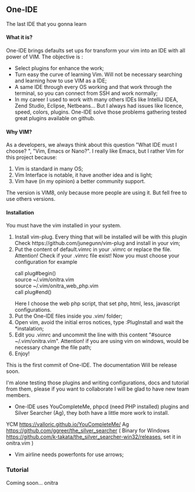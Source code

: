 ## One-IDE
<p>The last IDE that you gonna learn</p>

<h4>What it is?</h4>

One-IDE brings defaults set ups for transform your vim into an IDE with all power of VIM.
The objective is :

<ul>
    <li>Select plugins for enhance the work;</li>
    <li>Turn easy the curve of learning Vim. Will not be necessary searching and learning how to use VIM as a IDE;</li>
    <li>A same IDE through every OS working and that work  through  the terminal, so you can connect from SSH and work normally;</li>
    <li>In my career I used to work with many others IDEs like  IntelliJ IDEA, Zend Studio, Eclipse, Netbeans... But I always had issues like licence, speed, colors, plugins. One-IDE solve those problems gathering tested great plugins available on github.</li>
</ul>

<h4>Why VIM?</h4>

As a developers, we always think about this question "What IDE must I choose? ", "Vim, Emacs or Nano?". I really like Emacs, but I rather Vim for this project because:
<ol>
    <li>Vim is standard in many OS;</li>
    <li>Vim Interface is notable, it have another idea and is light;</li>
    <li>Vim have (in my opinion) a better community support.</li>
</ol>

The version is VIM8, only because more people are using it. But fell free to use others versions.


<h4>Installation</h4>

You must have the vim installed in your system.

<ol>
    <li>Install vim-plug. Every thing that will be installed will be with this plugin Check https://github.com/junegunn/vim-plug and install in your vim;</li>
    <li>Put the content of default.vimrc in your .vimrc or replace the file. Attention! Check if your .vimrc file exist!
        Now you must choose your configuration for example <br/>
        <p>
            call plug#begin()<br/>
            source ~/.vim/onitra.vim<br/>
            source ~/.vim/onitra_web_php.vim<br/>
            call plug#end()<br/>
        </p>
        Here I choose the web php script, that set php, html, less, javascript configurations.
    </li>
    <li>Put the One-IDE files inside you .vim/ folder;</li>
    <li>Open vim, avoid the initial erros notices, type :PlugInstall and wait the *instalation;</li>
    <li>Edit you .vimrc and uncommit the line with this content "#source ~/.vim/onitra.vim". Attention! if you are using vim on windows, would be necessary change the file path;</li>
    <li>Enjoy!</li>
</ol>

This is the first commit of One-IDE. The documentation Will be release soon.

I'm alone testing those plugins and writing configurations, docs and tutorial from them, please if you want to collaborate I will be glad to have new team members.

* One-IDE uses YouCompleteMe, phpcd (need PHP installed) plugins and Silver Searcher (Ag), they both have a little more work to install.

YCM https://valloric.github.io/YouCompleteMe/
Ag https://github.com/ggreer/the_silver_searcher ( Binary for Windows https://github.com/k-takata/the_silver_searcher-win32/releases, set it in onitra.vim )

* Vim airline needs powerfonts for use arrows;

<h3>Tutorial</h3>
Coming soon... onitra
